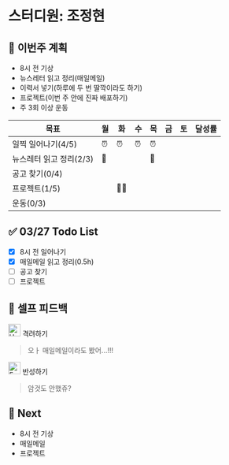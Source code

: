 # 스터디원: 조정현

## 🚀 이번주 계획

- 8시 전 기상
- 뉴스레터 읽고 정리(매일메일)
- 이력서 넣기(하루에 두 번 딸깍이라도 하기)
- 프로젝트(이번 주 안에 진짜 배포하기)
- 주 3회 이상 운동

| 목표                    | 월  | 화  | 수  | 목  | 금  | 토  | 달성률 |
| ----------------------- | --- | --- | --- | --- | --- | --- | ------ |
| 일찍 일어나기(4/5)      | ⏰  | ⏰  | ⏰  | ⏰  |     |     |        |
| 뉴스레터 읽고 정리(2/3) | 📨  |     |     | 📨  |     |     |        |
| 공고 찾기(0/4)          |     |     |     |     |     |     |        |
| 프로젝트(1/5)           |     | 👩‍💻  |     |     |     |     |        |
| 운동(0/3)               |     |     |     |     |     |     |        |

## ✅ 03/27 Todo List

- [x] 8시 전 일어나기
- [x] 매일메일 읽고 정리(0.5h)
- [ ] 공고 찾기
- [ ] 프로젝트

## 🎉 셀프 피드백

<img src="https://raw.githubusercontent.com/Tarikul-Islam-Anik/Animated-Fluent-Emojis/master/Emojis/Smilies/Hugging%20Face.png" alt="Hugging Face" width="25" height="25"> 격려하기</img>

> 오ㅏ 매일메일이라도 봤어...!!!

<img src="https://raw.githubusercontent.com/Tarikul-Islam-Anik/Animated-Fluent-Emojis/master/Emojis/Smilies/Face%20with%20Monocle.png" alt="Face with Monocle" width="25" height="25"> 반성하기</img>

> 암것도 안했쥬?

## 🌱 Next

- 8시 전 기상
- 매일메일
- 프로젝트
